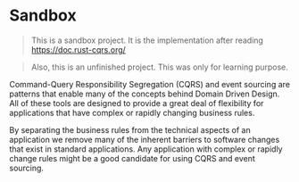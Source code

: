 # Sandbox

> This is a sandbox project. It is the implementation after reading https://doc.rust-cqrs.org/ 

> Also, this is an unfinished project. This was only for learning purpose.


Command-Query Responsibility Segregation (CQRS) and event sourcing are patterns that enable many of the concepts behind Domain Driven Design. All of these tools are designed to provide a great deal of flexibility for applications that have complex or rapidly changing business rules.

By separating the business rules from the technical aspects of an application we remove many of the inherent barriers to software changes that exist in standard applications. Any application with complex or rapidly change rules might be a good candidate for using CQRS and event sourcing.
